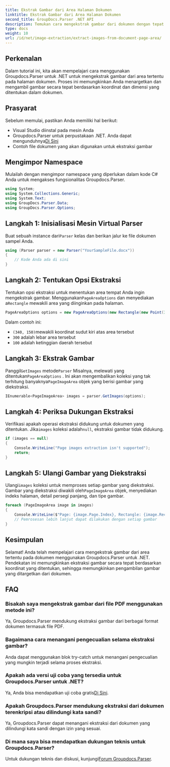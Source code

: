 ```yaml
---
title: Ekstrak Gambar dari Area Halaman Dokumen
linktitle: Ekstrak Gambar dari Area Halaman Dokumen
second_title: GroupDocs.Parser .NET API
description: Temukan cara mengekstrak gambar dari dokumen dengan tepat menggunakan Groupdocs.Parser untuk .NET. Pelajari cara menargetkan area tertentu untuk ekstraksi gambar yang akurat.
type: docs
weight: 10
url: /id/net/image-extraction/extract-images-from-document-page-area/
---
```

## Perkenalan
Dalam tutorial ini, kita akan mempelajari cara menggunakan Groupdocs.Parser untuk .NET untuk mengekstrak gambar dari area tertentu pada halaman dokumen. Proses ini memungkinkan Anda menargetkan dan mengambil gambar secara tepat berdasarkan koordinat dan dimensi yang ditentukan dalam dokumen.
## Prasyarat
Sebelum memulai, pastikan Anda memiliki hal berikut:
- Visual Studio diinstal pada mesin Anda
-  Groupdocs.Parser untuk perpustakaan .NET. Anda dapat mengunduhnya[Di Sini](https://releases.groupdocs.com/parser/net/)
- Contoh file dokumen yang akan digunakan untuk ekstraksi gambar
## Mengimpor Namespace
Mulailah dengan mengimpor namespace yang diperlukan dalam kode C# Anda untuk mengakses fungsionalitas Groupdocs.Parser.
```csharp
using System;
using System.Collections.Generic;
using System.Text;
using GroupDocs.Parser.Data;
using GroupDocs.Parser.Options;
```
## Langkah 1: Inisialisasi Mesin Virtual Parser
 Buat sebuah instance dari`Parser` kelas dan berikan jalur ke file dokumen sampel Anda.
```csharp
using (Parser parser = new Parser("YourSampleFile.docx"))
{
    // Kode Anda ada di sini
}
```
## Langkah 2: Tentukan Opsi Ekstraksi
 Tentukan opsi ekstraksi untuk menentukan area tempat Anda ingin mengekstrak gambar. Menggunakan`PageAreaOptions` dan menyediakan a`Rectangle` mewakili area yang diinginkan pada halaman.
```csharp
PageAreaOptions options = new PageAreaOptions(new Rectangle(new Point(340, 150), new Size(300, 100)));
```
Dalam contoh ini:
- `(340, 150)`mewakili koordinat sudut kiri atas area tersebut
- `300` adalah lebar area tersebut
- `100` adalah ketinggian daerah tersebut
## Langkah 3: Ekstrak Gambar
 Panggil`GetImages` metode`Parser` Misalnya, melewati yang ditentukan`PageAreaOptions` . Ini akan mengembalikan koleksi yang tak terhitung banyaknya`PageImageArea` objek yang berisi gambar yang diekstraksi.
```csharp
IEnumerable<PageImageArea> images = parser.GetImages(options);
```
## Langkah 4: Periksa Dukungan Ekstraksi
 Verifikasi apakah operasi ekstraksi didukung untuk dokumen yang ditentukan. Jika`images` koleksi adalah`null`, ekstraksi gambar tidak didukung.
```csharp
if (images == null)
{
    Console.WriteLine("Page images extraction isn't supported");
    return;
}
```
## Langkah 5: Ulangi Gambar yang Diekstraksi
 Ulangi`images` koleksi untuk memproses setiap gambar yang diekstraksi. Gambar yang diekstraksi diwakili oleh`PageImageArea` objek, menyediakan indeks halaman, detail persegi panjang, dan tipe gambar.
```csharp
foreach (PageImageArea image in images)
{
    Console.WriteLine($"Page: {image.Page.Index}, Rectangle: {image.Rectangle}, Type: {image.FileType}");
    // Pemrosesan lebih lanjut dapat dilakukan dengan setiap gambar
}
```
## Kesimpulan
Selamat! Anda telah mempelajari cara mengekstrak gambar dari area tertentu pada dokumen menggunakan Groupdocs.Parser untuk .NET. Pendekatan ini memungkinkan ekstraksi gambar secara tepat berdasarkan koordinat yang ditentukan, sehingga memungkinkan pengambilan gambar yang ditargetkan dari dokumen.

## FAQ
### Bisakah saya mengekstrak gambar dari file PDF menggunakan metode ini?
Ya, Groupdocs.Parser mendukung ekstraksi gambar dari berbagai format dokumen termasuk file PDF.
### Bagaimana cara menangani pengecualian selama ekstraksi gambar?
Anda dapat menggunakan blok try-catch untuk menangani pengecualian yang mungkin terjadi selama proses ekstraksi.
### Apakah ada versi uji coba yang tersedia untuk Groupdocs.Parser untuk .NET?
 Ya, Anda bisa mendapatkan uji coba gratis[Di Sini](https://releases.groupdocs.com/).
### Apakah Groupdocs.Parser mendukung ekstraksi dari dokumen terenkripsi atau dilindungi kata sandi?
Ya, Groupdocs.Parser dapat menangani ekstraksi dari dokumen yang dilindungi kata sandi dengan izin yang sesuai.
### Di mana saya bisa mendapatkan dukungan teknis untuk Groupdocs.Parser?
 Untuk dukungan teknis dan diskusi, kunjungi[Forum Groupdocs.Parser](https://forum.groupdocs.com/c/parser/17).